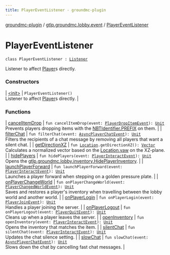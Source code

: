 ```yaml
---
title: PlayerEventListener - groundmc-plugin
---
```


[groundmc-plugin](../../index.html) / [gtlp.groundmc.lobby.event](../index.html) / [PlayerEventListener](.)

# PlayerEventListener

`class PlayerEventListener : `[`Listener`](https://hub.spigotmc.org/javadocs/spigot/org/bukkit/event/Listener.html)

Listener to affect [Player](https://hub.spigotmc.org/javadocs/spigot/org/bukkit/entity/Player.html)s directly.

### Constructors

| [&lt;init&gt;](-init-.html) | `PlayerEventListener()`<br>Listener to affect [Player](https://hub.spigotmc.org/javadocs/spigot/org/bukkit/entity/Player.html)s directly. |

### Functions

| [cancelItemDrop](cancel-item-drop.html) | `fun cancelItemDrop(event: `[`PlayerDropItemEvent`](https://hub.spigotmc.org/javadocs/spigot/org/bukkit/event/player/PlayerDropItemEvent.html)`): `[`Unit`](https://kotlinlang.org/api/latest/jvm/stdlib/kotlin/-unit/index.html)<br>Prevents players dropping items with the [NBTIdentifier.PREFIX](../../gtlp.groundmc.lobby.enums/-n-b-t-identifier/-p-r-e-f-i-x.html) on them. |
| [filterChat](filter-chat.html) | `fun filterChat(event: `[`AsyncPlayerChatEvent`](https://hub.spigotmc.org/javadocs/spigot/org/bukkit/event/player/AsyncPlayerChatEvent.html)`): `[`Unit`](https://kotlinlang.org/api/latest/jvm/stdlib/kotlin/-unit/index.html)<br>Filters the recipients of a chat message by removing all players that want a silent chat. |
| [getDirectionXZ](get-direction-x-z.html) | `fun `[`Location`](https://hub.spigotmc.org/javadocs/spigot/org/bukkit/Location.html)`.getDirectionXZ(): `[`Vector`](https://hub.spigotmc.org/javadocs/spigot/org/bukkit/util/Vector.html)<br>Calculates a normalized vector based on the [Location.yaw](https://hub.spigotmc.org/javadocs/spigot/org/bukkit/Location.html#yaw) on the XZ-plane. |
| [hidePlayers](hide-players.html) | `fun hidePlayers(event: `[`PlayerInteractEvent`](https://hub.spigotmc.org/javadocs/spigot/org/bukkit/event/player/PlayerInteractEvent.html)`): `[`Unit`](https://kotlinlang.org/api/latest/jvm/stdlib/kotlin/-unit/index.html)<br>Opens the [gtlp.groundmc.lobby.inventory.HidePlayerInventory](../../gtlp.groundmc.lobby.inventory/-hide-player-inventory/index.html). |
| [launchPlayerForward](launch-player-forward.html) | `fun launchPlayerForward(event: `[`PlayerInteractEvent`](https://hub.spigotmc.org/javadocs/spigot/org/bukkit/event/player/PlayerInteractEvent.html)`): `[`Unit`](https://kotlinlang.org/api/latest/jvm/stdlib/kotlin/-unit/index.html)<br>Launches a player forward when stepping on a golden pressure plate. |
| [onPlayerChangeWorld](on-player-change-world.html) | `fun onPlayerChangeWorld(event: `[`PlayerChangedWorldEvent`](https://hub.spigotmc.org/javadocs/spigot/org/bukkit/event/player/PlayerChangedWorldEvent.html)`): `[`Unit`](https://kotlinlang.org/api/latest/jvm/stdlib/kotlin/-unit/index.html)<br>Saves and restores a player's inventory when travelling between the lobby world and another world. |
| [onPlayerLogin](on-player-login.html) | `fun onPlayerLogin(event: `[`PlayerJoinEvent`](https://hub.spigotmc.org/javadocs/spigot/org/bukkit/event/player/PlayerJoinEvent.html)`): `[`Unit`](https://kotlinlang.org/api/latest/jvm/stdlib/kotlin/-unit/index.html)<br>Handles a player joining the server. |
| [onPlayerLogout](on-player-logout.html) | `fun onPlayerLogout(event: `[`PlayerQuitEvent`](https://hub.spigotmc.org/javadocs/spigot/org/bukkit/event/player/PlayerQuitEvent.html)`): `[`Unit`](https://kotlinlang.org/api/latest/jvm/stdlib/kotlin/-unit/index.html)<br>Cleans up when a player leaves the server. |
| [openInventory](open-inventory.html) | `fun openInventory(event: `[`PlayerInteractEvent`](https://hub.spigotmc.org/javadocs/spigot/org/bukkit/event/player/PlayerInteractEvent.html)`): `[`Unit`](https://kotlinlang.org/api/latest/jvm/stdlib/kotlin/-unit/index.html)<br>Opens the inventory that matches the item. |
| [silentChat](silent-chat.html) | `fun silentChat(event: `[`PlayerInteractEvent`](https://hub.spigotmc.org/javadocs/spigot/org/bukkit/event/player/PlayerInteractEvent.html)`): `[`Unit`](https://kotlinlang.org/api/latest/jvm/stdlib/kotlin/-unit/index.html)<br>Updates the chat silence setting. |
| [slowChat](slow-chat.html) | `fun slowChat(event: `[`AsyncPlayerChatEvent`](https://hub.spigotmc.org/javadocs/spigot/org/bukkit/event/player/AsyncPlayerChatEvent.html)`): `[`Unit`](https://kotlinlang.org/api/latest/jvm/stdlib/kotlin/-unit/index.html)<br>Slows down the chat by cancelling fast chat messages. |

